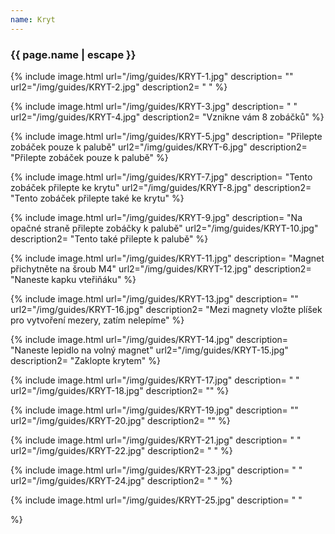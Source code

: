 ```yaml
---
name: Kryt
---
```

### {{ page.name | escape }}


{% include image.html
    url="/img/guides/KRYT-1.jpg"
    description=
        ""
    url2="/img/guides/KRYT-2.jpg"
    description2=
        " "
%}

{% include image.html
    url="/img/guides/KRYT-3.jpg"
    description=
        " "
    url2="/img/guides/KRYT-4.jpg"
    description2=
        "Vznikne vám 8 zobáčků"
%}

{% include image.html
    url="/img/guides/KRYT-5.jpg"
    description=
        "Přilepte zobáček pouze k palubě"
    url2="/img/guides/KRYT-6.jpg"
    description2=
        "Přilepte zobáček pouze k palubě"
%}

{% include image.html
    url="/img/guides/KRYT-7.jpg"
    description=
        "Tento zobáček přilepte ke krytu"
    url2="/img/guides/KRYT-8.jpg"
    description2=
        "Tento zobáček přilepte také ke krytu"
%}

{% include image.html
    url="/img/guides/KRYT-9.jpg"
    description=
        "Na opačné straně přilepte zobáčky k palubě"
    url2="/img/guides/KRYT-10.jpg"
    description2=
        "Tento také přilepte k palubě"
%}

{% include image.html
    url="/img/guides/KRYT-11.jpg"
    description=
        "Magnet přichytněte na šroub M4"
    url2="/img/guides/KRYT-12.jpg"
    description2=
        "Naneste kapku vteřiňáku"
%}

{% include image.html
    url="/img/guides/KRYT-13.jpg"
    description=
        ""
    url2="/img/guides/KRYT-16.jpg"
    description2=
        "Mezi magnety vložte plíšek pro vytvoření mezery, zatím nelepíme"
%}

{% include image.html
    url="/img/guides/KRYT-14.jpg"
    description=
        "Naneste lepidlo na volný magnet"
    url2="/img/guides/KRYT-15.jpg"
    description2=
        "Zaklopte krytem"
%}

{% include image.html
    url="/img/guides/KRYT-17.jpg"
    description=
        " "
    url2="/img/guides/KRYT-18.jpg"
    description2=
        ""
%}

{% include image.html
    url="/img/guides/KRYT-19.jpg"
    description=
        ""
    url2="/img/guides/KRYT-20.jpg"
    description2=
        ""
%}

{% include image.html
    url="/img/guides/KRYT-21.jpg"
    description=
        " "
    url2="/img/guides/KRYT-22.jpg"
    description2=
        " "
%}

{% include image.html
    url="/img/guides/KRYT-23.jpg"
    description=
        " "
    url2="/img/guides/KRYT-24.jpg"
    description2=
        " "
%}

{% include image.html
    url="/img/guides/KRYT-25.jpg"
    description=
        " "

%}